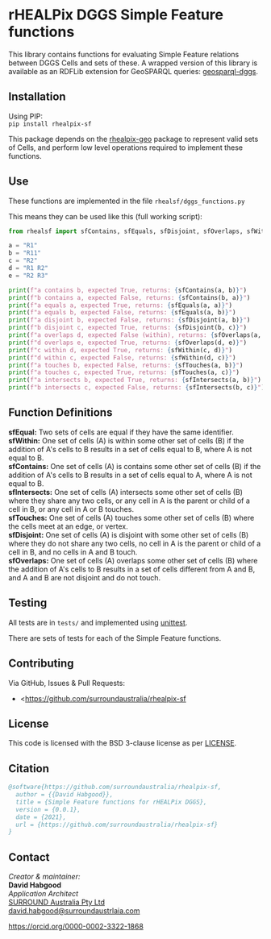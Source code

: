 # rHEALPix DGGS Simple Feature functions 

This library contains functions for evaluating Simple Feature relations between DGGS Cells and sets of these.
A wrapped version of this library is available as an RDFLib extension for GeoSPARQL queries: [geosparql-dggs](https://github.com/RDFLib/geosparql-dggs).
  
## Installation 
Using PIP:  
```pip install rhealpix-sf```

This package depends on the [rhealpix-geo](https://github.com/surroundaustralia/rhealpix-geo) package to represent valid sets of Cells, and perform low level operations required to implement these functions.

## Use
These functions are implemented in the file `rhealsf/dggs_functions.py`

This means they can be used like this (full working script):

```python
from rhealsf import sfContains, sfEquals, sfDisjoint, sfOverlaps, sfWithin, sfTouches, sfIntersects

a = "R1"
b = "R11"
c = "R2"
d = "R1 R2"
e = "R2 R3"

print(f"a contains b, expected True, returns: {sfContains(a, b)}")
print(f"b contains a, expected False, returns: {sfContains(b, a)}")
print(f"a equals a, expected True, returns: {sfEquals(a, a)}")
print(f"a equals b, expected False, returns: {sfEquals(a, b)}")
print(f"a disjoint b, expected False, returns: {sfDisjoint(a, b)}")
print(f"b disjoint c, expected True, returns: {sfDisjoint(b, c)}")
print(f"a overlaps d, expected False (within), returns: {sfOverlaps(a, d)}")
print(f"d overlaps e, expected True, returns: {sfOverlaps(d, e)}")
print(f"c within d, expected True, returns: {sfWithin(c, d)}")
print(f"d within c, expected False, returns: {sfWithin(d, c)}")
print(f"a touches b, expected False, returns: {sfTouches(a, b)}")
print(f"a touches c, expected True, returns: {sfTouches(a, c)}")
print(f"a intersects b, expected True, returns: {sfIntersects(a, b)}")
print(f"b intersects c, expected False, returns: {sfIntersects(b, c)}")
```

## Function Definitions

**sfEqual:** Two sets of cells are equal if they have the same identifier.  
**sfWithin:** One set of cells (A) is within some other set of cells (B) if the addition of A's cells to B results in a set of cells equal to B, where A is not equal to B.  
**sfContains:** One set of cells (A) is contains some other set of cells (B) if the addition of A's cells to B results in a set of cells equal to A, where A is not equal to B.  
**sfIntersects:** One set of cells (A) intersects some other set of cells (B) where they share any two cells, or any cell in A is the parent or child of a cell in B, or any cell in A or B touches.  
**sfTouches:** One set of cells (A) touches some other set of cells (B) where the cells meet at an edge, or vertex.  
**sfDisjoint:** One set of cells (A) is disjoint with some other set of cells (B) where they do not share any two cells, no cell in A is the parent or child of a cell in B, and no cells in A and B touch.  
**sfOverlaps:** One set of cells (A) overlaps some other set of cells (B) where the addition of A's cells to B results in a set of cells different from A and B, and A and B are not disjoint and do not touch.   

## Testing
All tests are in `tests/` and implemented using [unittest](http://docs.python.org/library/unittest.html).

There are sets of tests for each of the Simple Feature functions. 

## Contributing
Via GitHub, Issues & Pull Requests: 

* <https://github.com/surroundaustralia/rhealpix-sf

## License
This code is licensed with the BSD 3-clause license as per [LICENSE](LICENSE).

## Citation
```bibtex
@software{https://github.com/surroundaustralia/rhealpix-sf,
  author = {{David Habgood}},
  title = {Simple Feature functions for rHEALPix DGGS},
  version = {0.0.1},
  date = {2021},
  url = {https://github.com/surroundaustralia/rhealpix-sf}
}
```

## Contact
_Creator & maintainer:_  
**David Habgood**  
_Application Architect_  
[SURROUND Australia Pty Ltd](https://surroundaustralia.com)  
<david.habgood@surroundaustrlaia.com>  

https://orcid.org/0000-0002-3322-1868
